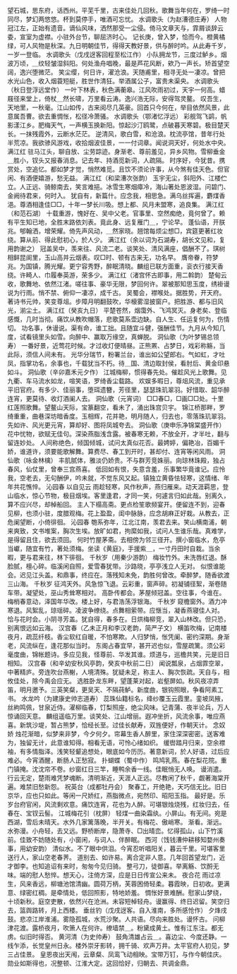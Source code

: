 <!-- { "loadSidebar": true } -->
望石城，思东府，话西州。平芜千里，古来佳处几回秋。歌舞当年何在，罗绮一时同尽，梦幻两悠悠。杯到莫停手，唯酒可忘忧。 
水调歌头（为赵漕德庄寿）
人物冠江左，正始有遗音。谪仙风味，洒然那受一尘侵。倚马文章天与，霏屑谈辞云委，宣室为虚襟。小驻外台节，聊屈济时心。 
记长庚，曾入梦，恰而今。橙黄橘绿，可人风物是秋深。九日明朝佳节，得得天教好景，供与醉时吟。从此寿千岁，一岁一登临。 
水调歌头（戊戌迓客回程至松江作）
小队拥龙节，三度过鲈乡。烟波万顷，＿纹轻皱湿斜阳。何处渔舟唱晚，最是芦花风断，欸乃一声长。矫首望空阔，逸兴堕微茫。 
笑尘缨，何日许，濯沧浪。天随甫里，相寻无处一凄凉。曾把水光山色，收入烟蓑短艇，胜世作清狂。举酒属公子，富贵未渠央。 
水调歌头（秋日登浮远堂作）
一叶下林表，秋色满蘅皋。江风吹雨初过，天宇一何高。蜡屐径来堂上，倚杖＿然长啸，万里看云涛。逸兴浩无际，安得驾灵鳌。 
叹吾生，天地里，一秋毫。江山如传，古来阅尽几英豪。回首只今何在，举目依然风景，此意属吾曹。欲去重惆怅，松径冷萧骚。 
水调歌头（鄂渚忆浮远）
彩舰驾飞鹢，帆影漾江乡。肥梅天气，一声横玉换新阳。惊起沙汀鸥鹭，点破暮天寒碧。极目楚天长。一抹残霞外，云断水茫茫。 
逆清风，歌白雪，和沧浪。枕流亭馆，昔年行处半荒凉。我欲骖风游戏，收拾烟波佳景，一一付词章。闻说洞天好，何处水中央。 
满江红
驻马江头，聊自放、尘劳踪迹。身渐老、尊前羞见，异乡风物。雪柳垂金＿胜小，钗头又报春消息。记去年、持酒觅新词，人疏隔。 
时序好，今犹昔。携赏处，空追忆。都如梦才觉，悄然难觅。且饮不须论许事，从今煞有佳天色。但官闲、有酒便嬉游，愁无益。 
满江红（和梁漕次张韵）
玉宇无尘，斜阳外、江楼伫立。人正远、骑鲸南去，笑言难挹。冰雪生寒烟瘴冷，海山著处恩波湿。问碧门、金阙待君来，何时入。 
犹自有，新篇什。应念我，相思急。满乌丝挥遍，麝煤香浥。尊酒相逢佳□□，十年一梦长川吸。想上都、风月未盟寒，追良集。 
满江红（和范石湖）
十载重游，愧好在、吴中父老。官事里、空然痴绝，竟何曾了。赖有平生知已地，全胜末路依刘表。竟此身、远复雁门＿，宁论早。 
蓬仙语，开朕兆。郇翰洒，增荣耀。倚先声风动，＿然家晓。翘馆每烦尘想□，宾筵更著红妆绕。算从前、得此慰初心，於人少。 
满江红（余以词为石湖寿，胡长文见和，复用韵谢之）
冠盖吴中，羡来往、风流二老。谈笑处、清风满座，倡酬不了。琪树相鲜昆阆里，玉山高并云烟表。叹□时、顿有古来无，功名早。 
膺帝眷，符梦兆。为国镇，腾光耀。更宁容秀野，醉眠清晓。麟组已联方面重，衮衣行接天香绕。许畸人、巾履奉英游，荣多少。 
满江红（渚宫怀古即事，用二斡韵）
楚甸云收，歌舞地、依然江渚。嗟往事、豪华无限，梦回何许。翠被那知思玉度，绣褂谩说为行雨。悄不禁、俯仰一凄凉，成千古。 
吴蜀会，襟喉处。据胜势，开天府。著诗书元帅，笑变尊俎。步障月明翻鼓吹，华榱雾湿披窗户。把胜游、都与旧风光，湔尘土。 
满江红（癸亥九日）
平楚苍然，烟霭外、飞鸿冥灭。身老矣、登临感慨，几时当彻。痛饮从教吹帽落，悲歌莫系壶边缺。自人生、任运复何为，伤情切。 
功名事，休谩说。渠有命，谁工拙。且随宜斗健，强酬佳节。九月从今知几度，试看镜里头如雪。向醉中、赢取万缘空，真蝉脱。 
洞仙歌（为叶梦锡总领寿）
一番好景，近莺花时候。才过收灯便晴昼。正熊罴、占梦日，戏彩称觞，当此际，须信人间未有。 
光华分瑞节，粉署兰台，谁出如公望郎右。气如虹，才吐凤，指掌功名，余事也，千载犹当不朽。待＿国、清边取封侯，看肘后、黄金印悬如斗。 
洞仙歌（辛卯嘉禾元夕作）
江城梅柳，惯得春先处。催趁风光上歌舞。见九衢、车马流水如龙，喧笑语，罗绮香尘载路。 
欢娱多暇日，尊俎风流，重见承平旧官府。有多少、佳丽事，堕珥遗簪，芳径里，瑟瑟珠玑翠羽。好惜取、韶华醉连宵，更莫待、收灯酒阑人去。 
洞仙歌（元宵词）
□□春□，□画□□处。十里红莲照歌舞。望鳌山天际，宝篆翻空，看未了，涌出珠宫贝宇。 
锦江桥那畔，罗绮重重，曲巷深坊暗香度。玉相辉，花并艳，明月随人，归去也，零落珠玑翠羽。先如许、风光更元宵，算却好、图将凤城夸去。 
洞仙歌（庚申乐净锦棠盛开作）
花中忧物，欲赋无佳句。深染燕脂浅含露。被春寒无赖，不放全开，才半吐，翻与留连妙处。 
人间称绝色，倾国倾城，试问太真似花否。最娉婷，偏艳冶，百媚千娇，谁道许，须要能歌解舞。算费尽、春工到开时，甚却付、连宵等闲风雨。 
洞仙歌（咏金林檎）
丰肌腻体，雅淡仍娇贵。不与群芳竞姝丽。向琼林珠殿，独占春风，仙仗里，曾奉三宫燕喜。 
低回如有恨，失意含羞，乐事繁华竟谁记。应怜我，空老去，无句酬伊，吟未就，不觉东风又起。镇独立黄昏怯轻寒，这情绪、年年共花憔悴。 
沁园春
以自见云 
雨趁轻寒，风作秋声，燕归雁来。动天涯羁思，登山临水，惊心节物，极目烟埃。客里逢君，才同一笑，何遽言归如此哉。别离久，算不应兴尽，却棹船回。 
主人下榻高斋。更点检笙歌频宴开。便留连不到，迎春见柳，也须小驻，度腊观梅。花上盈盈，闺中脉脉，应念胡麻正好栽。从教去，正危阑望断，小倚徘徊。 
沁园春
匏系弥年，江北江南，羡君去来。笑山横南浦，朝来爽致，文书堆案，胸次生埃。放旷如君，拘縻如我，试问人生谁乐哉。真难学，是得留且住，欲去须回。 
何时竹屋茅斋。去相傍为邻三径开。撰小窗临水，危亭当巘，随宜有竹，著处须梅。坐读《黄庭》，手援紫＿，一寸丹田时自栽。当余暇，更与君来往，林下徘徊。 
千秋岁（用秦少游韵）
梅妆竹外。未洗唇红退。酥脸腻，檀心碎。临溪闲自照，爱雪春犹带。沙路晓，亭亭浅立人无对。 
似恨谁能会。迟见江头盖。和鼎事，终应在。落残知未免，韵胜何曾改。牵醉梦。随香欲渡三山海。 
千秋岁
征鸿天外。风急惊飞退。云彩重，窗声碎。初凝铺径絮，渐卷随车带。凝望处，巫山秀耸寒相对。 
高卧传都会。茅屋倾冠盖。空往事，今谁在。梅梢春意动，泽国年华改。楼上好，与君浩荡浮银海。 
千秋岁
窥檐窗外。酒力冲寒退。风絮乱，琼瑶碎。凌波争缭绕。点舞相萦带。应惬当，凝香燕寝佳人对。 
恰与花时会。小阴寻芳盖。犹自得，春多在。日烘梅柳竞，翠入山林改。但只恐，别离恨远如云海。 
汉宫春（乙未正月和李汉老韵，简严子文）
横笛吹梅，记南楼夜月，疏蕊纤枝。香尘软红自暖，不怕寒欺。人归梦悄，怅凭阑、密约深期。身渐老，风流纵在，逢花那似当时。 
东阁占春宜早，甚开迟也似，雪屋疏篱。须公彩毫度曲，锦帐题诗。多应见我，怪尊前、华发其谁。烦道与，巡檐共笑，元是旧日相知。 
汉宫春（和辛幼安秋风亭韵，癸亥中秋前二日）
闻说瓢泉，占烟霏空翠，中著精庐。旁连吹台燕榭，人境清殊。犹疑未足，称主人、胸次恢疏。天自与，相攸佳处，除今禹会应无。 
选胜卧龙东畔，望蓬莱对起，岩壑屏如。秋风夜凉弄笛，明月邀予。三英笑粲，更吴天、不隔莼鲈。新度曲，银钩照眼，争看阿素工书。 
水龙吟（为建康史帅志道寿）
蕊珠仙籍标名，绛纱覆玉云霞里。銮坡凤掖，丝絇鸣佩，甘泉近侍。濯柳临春，饤梨照座，绝尘风味。记青蒲、夜半论兵，万人惊诵回天意。 
麟组遥临万里。谈笑处、江山增丽。遐冲坐折，风流余事，唯应燕喜。新筑沙堤，暂占熊梦，恰经长至。过佳长献寿，双旌便好，作朝天计。 
念奴娇
烛花渐暗，似梦来非梦，今夕何夕。帘幕生香人醉里，家住深深密密。送客难为，独留无计，此意谁知得。相看无语，可怜心绪如织。 
缓辔踏月归来，空余襟袖，有多情脂泽。浅笑轻颦追想处，眼底如今历历。著意新词，於人好语，过后应难必。今宵酒醒，断肠人正愁寂。 
扑蝴蝶（蜀中作）
鸣鸠乳燕。春在梨花院。重门镇掩。沈沈帘不卷。纱窗红日三竿，睡鸭余香一线。佳眠悄无人唤。 
谩消遣。行云无定，楚雨难凭梦魂断。清明渐近，天涯人正远。尽教闲了秋千，觑著海棠开遍。难禁旧愁新怨。 
祝英台（成都牡丹会）
聚春工，开绝艳，天巧信无比。旧日京华，应也只如此。等闲一尺娇红，燕脂微点，宛然印、昭阳玉指。 
最好是。乐岁台府官闲，风流剩欢意。痛饮连宵，花也为人醉。可堪银烛烧残，红妆归去，任春在、宝钗云髻。 
江城梅花引（枕屏）
轻煤一曲染霜纨。小屏山。有无间。宛是西湖，雪后未晴天。水外几家篱落晚，半开关。有梅花、傲峭寒。 
渐看。渐远。水弥漫。小舟轻，去又远。野桥断岸，隐萧寺、□出晴峦。忆得孤山，山下竹溪前。佳致不妨随处有，小窗闲，与词人、伴醉眠。 
西河（饯钱漕仲耕移知婺州奏事，用幼安韵）
清似水。不了眼中供泪。今宵忍听唱阳关，暮云千里。可堪客里送行人，家山空老春荠。 
道别去、如许易。离合定非人意。几年回首望龙门，近才御李。也知追诏有来时，匆匆今见归骑。 
整弓刀，徒御喜。举离觞、饮酹无味。端的慰人愁悴。想天心，注倚方深，应是日日传宣公来未。 
夜合花
雨过凉生，风来香远，柳塘池馆清幽。圆荷万柄，芙蓉困倚轻柔。暮霞映，日初收。更满意、绿密红稠。是牵情处，低回照影，特地娇羞。 
惆怅好景难酬。慰家山梦绕，十顷新秋。庭空吏散，依然兴在沧洲。未容短棹轻舟。谩赢得、终日迟留。笑空归去，篮舆路转，月上西楼。 
垂丝钓（戊戌迓客。自入淮南，多所感怆作）
夕烽戌鼓。悲凉江岸淮浦。雾隐孤城，水荒沙聚。人共语。尽向来胜处。谩怀古。 
问柳津花渡。露桥夜月，吹箫人在何许。缭墙禁＿。粉黛成黄土。惟有江东注。都无虏。似旧时得否。 
黄河清（为史帅寿）
鼓角清雄占云＿。喜边尘、今度还静。一线乍添，长觉皇州日永。楼外崇牙影转，拥千骑、欢声万井。太平官府人初见，梦三占佳景。 
皇恩夜出天闱，云章粲、凤鸾飞动相映。宝带万钉，与作今朝佳庆。勋业如斯得也，况整顿、江淮大定。这回恰好，归朝去、共调金鼎。 
